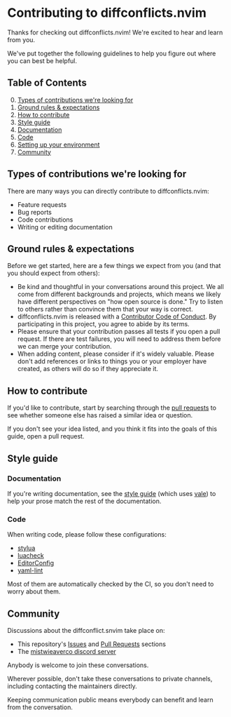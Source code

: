 # Contributing to diffconflicts.nvim

Thanks for checking out diffconflicts.nvim!
We're excited to hear and learn from you.

We've put together the following guidelines to
help you figure out where you can best be helpful.

## Table of Contents

0. [Types of contributions we're looking for](#types-of-contributions-were-looking-for)
0. [Ground rules & expectations](#ground-rules--expectations)
0. [How to contribute](#how-to-contribute)
0. [Style guide](#style-guide)
  1. [Documentation](#documentation)
  2. [Code](#code)
0. [Setting up your environment](#setting-up-your-environment)
0. [Community](#community)

## Types of contributions we're looking for

There are many ways you can directly contribute to diffconflicts.nvim:

- Feature requests
- Bug reports
- Code contributions
- Writing or editing documentation

## Ground rules & expectations

Before we get started,
here are a few things we expect from you (and that you should expect from others):

- Be kind and thoughtful in your conversations around this project.
  We all come from different backgrounds and projects,
  which means we likely have different perspectives on "how open source is done."
  Try to listen to others rather than convince them that your way is correct.
- diffconflicts.nvim is released with a [Contributor Code of Conduct](./CODE_OF_CONDUCT.md).
  By participating in this project, you agree to abide by its terms.
- Please ensure that your contribution passes all tests if you open a pull request.
  If there are test failures, you will need to address them before we can merge your contribution.
- When adding content, please consider if it's widely valuable.
  Please don't add references or links to things you or your employer have created,
  as others will do so if they appreciate it.

## How to contribute

If you'd like to contribute,
start by searching through the [pull requests](https://github.com/mistweaverco/diffconflicts.nvim/pulls) to
see whether someone else has raised a similar idea or question.

If you don't see your idea listed, and you think it fits into the goals of this guide, open a pull request.

## Style guide

### Documentation

If you're writing documentation,
see the [style guide](./docs/.vale/styles) (which uses [vale](https://vale.sh)) to
help your prose match the rest of the documentation.

### Code

When writing code,
please follow these configurations:

- [stylua](./stylua.toml)
- [luacheck](./.luacheckrc)
- [EditorConfig](./.editorconfig)
- [yaml-lint](./.yamllint.yaml)

Most of them are automatically checked by the CI,
so you don't need to worry about them.

## Community

Discussions about the diffconflict.snvim take place on:

- This repository's [Issues](https://github.com/mistweaverco/diffconflicts.nvim/issues) and
  [Pull Requests](https://github.com/mistweaverco/diffconflicts.nvim/pulls) sections
- The [mistwieaverco discord server](https://mistweaverco.com/discord)

Anybody is welcome to join these conversations.

Wherever possible,
don't take these conversations to private channels,
including contacting the maintainers directly.

Keeping communication public means everybody can benefit and learn from the conversation.
